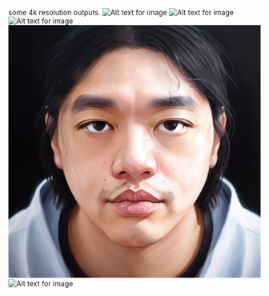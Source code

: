 some 4k resolution outputs.
![Alt text for image](https://github.com/ezra-ch/sample-outputs/raw/main/00017-2390461173.png)
![Alt text for image](https://github.com/ezra-ch/sample-outputs/blob/main/anime_miku_01(lanzcos).png)
![Alt text for image](https://github.com/ezra-ch/sample-outputs/blob/main/anime_miku_002(lanzcos).png)
![Alt text for image](https://github.com/ezra-ch/sample-outputs/blob/main/00032-600647279.png)
![Alt text for image](https://github.com/ezra-ch/sample-outputs/blob/main/outputs/00011-3275781797.png)
